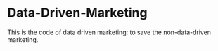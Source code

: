 # Data-Driven-Marketing
This is the code of data driven marketing: to save the non-data-driven marketing.
